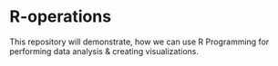 # R-operations
This repository will demonstrate, how we can use R Programming for performing data analysis &amp; creating visualizations.
